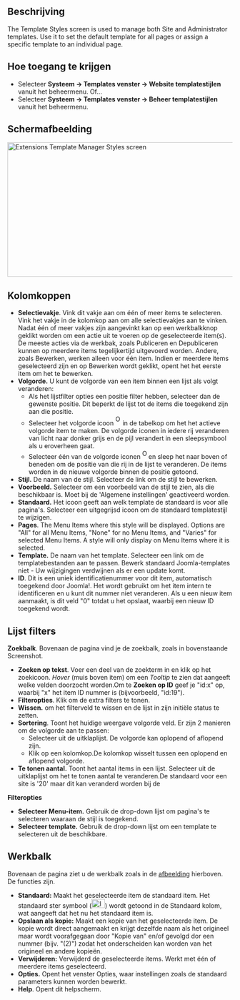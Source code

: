 <!-- Filename: Help4.x:Templates:_Styles / Display title: Templates: Stijlen -->

## Beschrijving

The Template Styles screen is used to manage both Site and Administrator
templates. Use it to set the default template for all pages or assign a
specific template to an individual page.

## Hoe toegang te krijgen

- Selecteer **Systeem → Templates venster → Website
  templatestijlen** vanuit het beheermenu. Of...
- Selecteer **Systeem → Templates venster → Beheer
  templatestijlen** vanuit het beheermenu.

## Schermafbeelding

<img
src="https://docs.joomla.org/images/thumb/2/29/Help-4x-Extensions-Template-Manager-Styles-screen-nl.png/800px-Help-4x-Extensions-Template-Manager-Styles-screen-nl.png.jpeg"
decoding="async"
srcset="https://docs.joomla.org/images/2/29/Help-4x-Extensions-Template-Manager-Styles-screen-nl.png 1.5x"
data-file-width="1139" data-file-height="429" width="800" height="301"
alt="Extensions Template Manager Styles screen" />

## Kolomkoppen

- **Selectievakje**. Vink dit vakje aan om één of meer items te
  selecteren. Vink het vakje in de kolomkop aan om alle selectievakjes
  aan te vinken. Nadat één of meer vakjes zijn aangevinkt kan op een
  werkbalkknop geklikt worden om een actie uit te voeren op de
  geselecteerde item(s). De meeste acties via de werkbak, zoals
  Publiceren en Depubliceren kunnen op meerdere items tegelijkertijd
  uitgevoerd worden. Andere, zoals Bewerken, werken alleen voor één
  item. Indien er meerdere items geselecteerd zijn en op Bewerken wordt
  geklikt, opent het het eerste item om het te bewerken.
- **Volgorde.** U kunt de volgorde van een item binnen een lijst als
  volgt veranderen:
  - Als het lijstfilter opties een positie filter hebben, selecteer dan
    de gewenste positie. Dit beperkt de lijst tot de items die toegekend
    zijn aan die positie.
  - Selecteer het volgorde icoon <img
    src="https://docs.joomla.org/images/e/ee/Help30-Ordering-colheader-icon.png"
    decoding="async" data-file-width="12" data-file-height="23" width="12"
    height="23" alt="Ordering column header icon" /> in de
    tabelkop om het het actieve volgorde item te maken. De volgorde
    iconen in iedere rij veranderen van licht naar donker grijs en de
    pijl verandert in een sleepsymbool als u eroverheen gaat.
  - Selecteer één van de volgorde iconen <img
    src="https://docs.joomla.org/images/8/87/Help30-Ordering-colheader-grab-bar-icon.png"
    decoding="async" data-file-width="10" data-file-height="21" width="10"
    height="21" alt="Ordering drag icon" /> en
    sleep het naar boven of beneden om de positie van die rij in de
    lijst te veranderen. De items worden in de nieuwe volgorde binnen de
    positie getoond.
- **Stijl.** De naam van de stijl. Selecteer de link om de stijl te
  bewerken.
- **Voorbeeld.** Selecteer om een voorbeeld van de stijl te zien, als
  die beschikbaar is. Moet bij de 'Algemene instellingen' geactiveerd
  worden.
- **Standaard.** Het icoon geeft aan welk template de standaard is voor
  alle pagina's. Selecteer een uitgegrijsd icoon om de standaard
  templatestijl te wijzigen.
- **Pages**. The Menu Items where this style will be displayed. Options
  are "All" for all Menu Items, "None" for no Menu Items, and "Varies"
  for selected Menu Items. A style will only display on Menu Items where
  it is selected.
- **Template.** De naam van het template. Selecteer een link om de
  templatebestanden aan te passen. Bewerk standaard Joomla-templates
  niet - Uw wijzigingen verdwijnen als er een update komt.
- **ID**. Dit is een uniek identificatienummer voor dit item,
  automatisch toegekend door Joomla!. Het wordt gebruikt om het item
  intern te identificeren en u kunt dit nummer niet veranderen. Als u
  een nieuw item aanmaakt, is dit veld "0" totdat u het opslaat, waarbij
  een nieuw ID toegekend wordt.

## Lijst filters

**Zoekbalk**. Bovenaan de pagina vind je de zoekbalk, zoals in
bovenstaande Screenshot.

- **Zoeken op tekst**. Voer een deel van de zoekterm in en klik op het
  zoekicoon. *Hover* (muis boven item) om een *Tooltip* te zien dat
  aangeeft welke velden doorzocht worden.Om te **Zoeken op ID** geef je
  "id:x" op, waarbij "x" het item ID nummer is (bijvoorbeeld, "id:19").
- **Filteropties**. Klik om de extra filters te tonen.
- **Wissen.** om het filterveld te wissen en de lijst in zijn initiële
  status te zetten.
- **Sortering**. Toont het huidige weergave volgorde veld. Er zijn 2
  manieren om de volgorde aan te passen:
  - Selecteer uit de uitklaplijst. De volgorde kan oplopend of aflopend
    zijn.
  - Klik op een kolomkop.De kolomkop wisselt tussen een oplopend en
    aflopend volgorde.
- **Te tonen aantal.** Toont het aantal items in een lijst. Selecteer
  uit de uitklaplijst om het te tonen aantal te veranderen.De standaard
  voor een site is '20' maar dit kan veranderd worden bij de

**Filteropties**

- **Selecteer Menu-item.** Gebruik de drop-down lijst om pagina's te
  selecteren waaraan de stijl is toegekend.
- **Selecteer template.** Gebruik de drop-down lijst om een template te
  selecteren uit de beschikbare.

## Werkbalk

Bovenaan de pagina ziet u de werkbalk zoals in de
[afbeelding](#Schermafbeelding) hierboven. De functies zijn.

- **Standaard:** Maakt het geselecteerde item de standaard item. Het
  standaard ster symbool
  (<img src="https://docs.joomla.org/images/7/7e/Icon-16-default.png"
  decoding="async" data-file-width="30" data-file-height="20" width="30"
  height="20" alt="Icon 16 default.png" />) wordt getoond in de
  Standaard kolom, wat aangeeft dat het nu het standaard item is.
- **Opslaan als kopie:** Maakt een kopie van het geselecteerde item. De
  kopie wordt direct aangemaakt en krijgt dezelfde naam als het
  origineel maar wordt voorafgegaan door "Kopie van" en/of gevolgd dor
  een nummer (bijv. "(2)") zodat het onderscheiden kan worden van het
  origineel en andere kopieën.
- **Verwijderen:** Verwijderd de geselecteerde items. Werkt met één of
  meerdere items geselecteerd.
- **Opties.** Opent het venster Opties, waar instellingen zoals de
  standaard parameters kunnen worden bewerkt.
- **Help**. Opent dit helpscherm.
